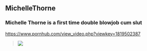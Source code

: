 ## MichelleThorne
### Michelle Thorne is a first time double blowjob cum slut
https://www.pornhub.com/view_video.php?viewkey=1819502387
>![](https://ci.phncdn.com/videos/201404/01/24989142/original/(m=ecuKGgaaaa)(mh=ZAnx5xtB2swIRrrX)12.jpg)

